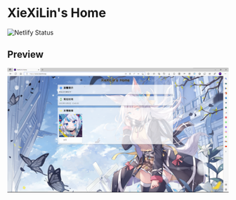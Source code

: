 # XieXiLin's Home

![Netlify Status](https://api.netlify.com/api/v1/badges/e0814b21-329f-4bed-a4c8-22d52c8b8eb5/deploy-status)

## Preview

![Home](images/HomePage.png)